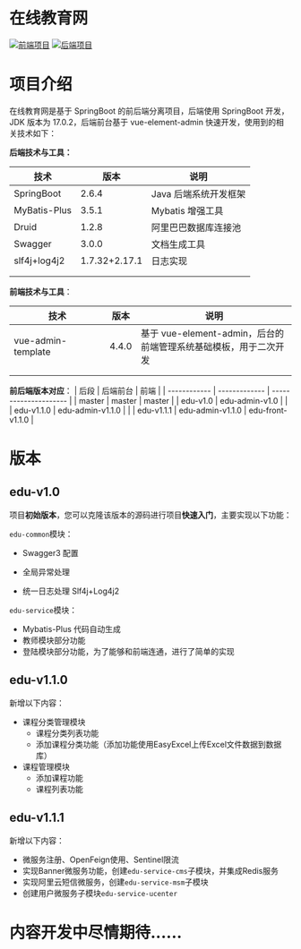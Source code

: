 # 在线教育网
<p>
    <a href="https://github.com/CodingLifeVV/edu-admin/tree/master"><img src="https://img.shields.io/badge/%E5%89%8D%E7%AB%AF%E9%A1%B9%E7%9B%AE-edu--admin-blue" alt="前端项目"></a>
    <a href="https://github.com/CodingLifeVV/edu"><img src="https://img.shields.io/badge/%E5%90%8E%E7%AB%AF%E9%A1%B9%E7%9B%AE-edu-orange" alt="后端项目"></a>
</p>

# 项目介绍

在线教育网是基于 SpringBoot 的前后端分离项目，后端使用 SpringBoot 开发，JDK 版本为 17.0.2，后端前台基于 vue-element-admin 快速开发，使用到的相关技术如下：

**后端技术与工具：**

| 技术         | 版本          | 说明                  |
| ------------ | ------------- | --------------------- |
| SpringBoot   | 2.6.4         | Java 后端系统开发框架 |
| MyBatis-Plus | 3.5.1         | Mybatis 增强工具      |
| Druid        | 1.2.8         | 阿里巴巴数据库连接池  |
| Swagger      | 3.0.0         | 文档生成工具          |
| slf4j+log4j2 | 1.7.32+2.17.1 | 日志实现              |
|              |               |                       |
|              |               |                       |

**前端技术与工具**：

| 技术               | 版本  | 说明                                                         |
| ------------------ | ----- | ------------------------------------------------------------ |
| vue-admin-template | 4.4.0 | 基于 vue-element-admin，后台的<br/>前端管理系统基础模板，用于二次开发 |
|                    |       |                                                              |
|                    |       |                                                              |

**前后端版本对应**：
| 后段         | 后端前台          | 前端                  |
| ------------ | ------------- | --------------------- |
|   master      |   master |      master         |
|   edu-v1.0      |   edu-admin-v1.0 |               |
|   edu-v1.1.0    |   edu-admin-v1.1.0 |             |
|   edu-v1.1.1    |   edu-admin-v1.1.0 |   edu-front-v1.1.0 |


# 版本

## edu-v1.0

项目**初始版本**，您可以克隆该版本的源码进行项目**快速入门**，主要实现以下功能：

`edu-common`模块：

- Swagger3 配置

- 全局异常处理
- 统一日志处理 Slf4j+Log4j2

`edu-service`模块：

- Mybatis-Plus 代码自动生成
- 教师模块部分功能
- 登陆模块部分功能，为了能够和前端连通，进行了简单的实现

## edu-v1.1.0

新增以下内容：

- 课程分类管理模块
  - 课程分类列表功能
  - 添加课程分类功能（添加功能使用EasyExcel上传Excel文件数据到数据库）
- 课程管理模块
  - 添加课程功能
  - 课程列表功能

## edu-v1.1.1

新增以下内容：
- 微服务注册、OpenFeign使用、Sentinel限流
- 实现Banner微服务功能，创建`edu-service-cms`子模块，并集成Redis服务
- 实现阿里云短信微服务，创建`edu-service-msm`子模块
- 创建用户微服务子模块`edu-service-ucenter`

# 内容开发中尽情期待......

